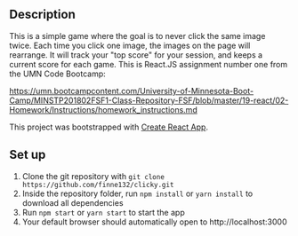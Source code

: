 ## Description
This is a simple game where the goal is to never click the same image twice. Each time you click one image, the images on the page will rearrange. It will track your "top score" for your session, and keeps a current score for each game. This is React.JS assignment number one from the UMN Code Bootcamp: 

https://umn.bootcampcontent.com/University-of-Minnesota-Boot-Camp/MINSTP201802FSF1-Class-Repository-FSF/blob/master/19-react/02-Homework/Instructions/homework_instructions.md

This project was bootstrapped with [Create React App](https://github.com/facebookincubator/create-react-app).

## Set up 
1. Clone the git repository with `git clone https://github.com/finne132/clicky.git`
2. Inside the repository folder, run `npm install` or `yarn install` to download all dependencies 
3. Run `npm start` or `yarn start` to start the app 
4. Your default browser should automatically open to http://localhost:3000 
